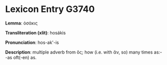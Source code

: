 # Lexicon Entry G3740

**Lemma**: ὁσάκις

**Transliteration (xlit)**: hosákis

**Pronunciation**: hos-ak'-is

**Description**:
multiple adverb from ὅς; how (i.e. with ἄν, so) many times as:--as oft(-en) as.
